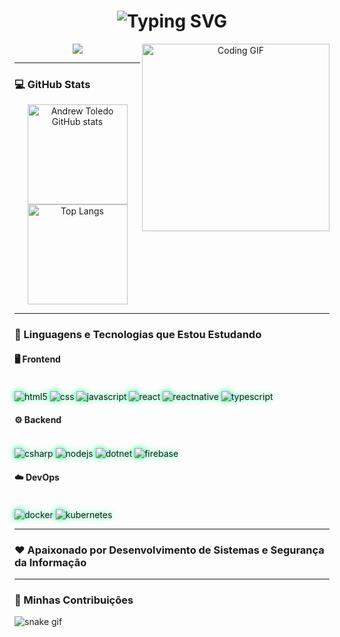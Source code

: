 <!-- Estilo Neon e animação hover nos ícones -->
<style>
  .tech-icons img {
    transition: transform 0.3s ease, filter 0.3s ease;
    filter: drop-shadow(0 0 5px #00FF88);
  }
  .tech-icons img:hover {
    transform: scale(1.2);
    filter: drop-shadow(0 0 15px #9D00FF);
  }
</style>

<!-- Título com efeito de digitação -->
<h1 align="center">
  <img src="https://readme-typing-svg.demolab.com?font=Fira+Code&pause=1000&color=00FF88&center=true&vCenter=true&width=600&lines=Ol%C3%A1!+Eu+sou+Andrew+Toledo!+👋+🤓;Desenvolvedor+Full+Stack+💻;Apaixonado+por+Tecnologia+e+Seguran%C3%A7a+da+Informa%C3%A7%C3%A3o+🔒" alt="Typing SVG" />
</h1>

<!-- GIF lateral -->
<p align="center">
  <img align="right" src="https://media.giphy.com/media/qgQUggAC3Pfv687qPC/giphy.gif" width="300" alt="Coding GIF"/>
</p>

<!-- Redes sociais -->
<p align="center">
  <a href="https://www.linkedin.com/in/andrew-toledo" target="_blank">
    <img src="https://img.shields.io/badge/LinkedIn-9D00FF?style=for-the-badge&logo=linkedin&logoColor=white"/>
  </a>
</p>

---

### 💻 GitHub Stats
<p align="center">
  <img height="160em" src="https://github-readme-stats.vercel.app/api?username=AndrewToledo&show_icons=true&theme=radical" alt="Andrew Toledo GitHub stats"/>
  <img height="160em" src="https://github-readme-stats.vercel.app/api/top-langs/?username=AndrewToledo&layout=compact&theme=radical" alt="Top Langs"/>
</p>

---

### 🚀 Linguagens e Tecnologias que Estou Estudando

#### 🖥️ Frontend
<div class="tech-icons" style="display: inline_block">
    <br>     
    <img align="center" alt="html5" src="https://img.shields.io/badge/HTML5-E34F26?style=for-the-badge&logo=html5&logoColor=white"/>
    <img align="center" alt="css" src="https://img.shields.io/badge/CSS-239120?&style=for-the-badge&logo=css3&logoColor=white"/>
    <img align="center" alt="javascript" src="https://img.shields.io/badge/JavaScript-323330?style=for-the-badge&logo=javascript&logoColor=F7DF1E"/>
    <img align="center" alt="react" src="https://img.shields.io/badge/React-61DAFB?style=for-the-badge&logo=react&logoColor=black"/>
    <img align="center" alt="reactnative" src="https://img.shields.io/badge/React_Native-20232A?style=for-the-badge&logo=react&logoColor=61DAFB"/>
    <img align="center" alt="typescript" src="https://img.shields.io/badge/TypeScript-007ACC?style=for-the-badge&logo=typescript&logoColor=white"/>
</div>

#### ⚙️ Backend
<div class="tech-icons" style="display: inline_block">
    <br>     
    <img align="center" alt="csharp" src="https://img.shields.io/badge/C%23-9D00FF?style=for-the-badge&logo=csharp&logoColor=white"/>
    <img align="center" alt="nodejs" src="https://img.shields.io/badge/Node.js-00FF88?style=for-the-badge&logo=node.js&logoColor=black"/>
    <img align="center" alt="dotnet" src="https://img.shields.io/badge/.NET-512BD4?style=for-the-badge&logo=.net&logoColor=white"/>
    <img align="center" alt="firebase" src="https://img.shields.io/badge/Firebase-FFCA28?style=for-the-badge&logo=firebase&logoColor=black"/>
</div>

#### ☁️ DevOps
<div class="tech-icons" style="display: inline_block">
    <br>
    <img align="center" alt="docker" src="https://img.shields.io/badge/Docker-2496ED?style=for-the-badge&logo=docker&logoColor=white"/>
    <img align="center" alt="kubernetes" src="https://img.shields.io/badge/Kubernetes-326CE5?style=for-the-badge&logo=kubernetes&logoColor=white"/>
</div>

---

### ❤️ Apaixonado por Desenvolvimento de Sistemas e Segurança da Informação

---

### 🐍 Minhas Contribuições

![snake gif](https://platane.github.io/snk/?user=AndrewToledo)
